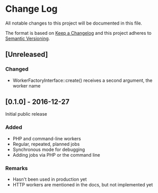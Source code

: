 # Change Log
All notable changes to this project will be documented in this file.

The format is based on [Keep a Changelog](http://keepachangelog.com/)
and this project adheres to [Semantic Versioning](http://semver.org/).

## [Unreleased]

### Changed
- WorkerFactoryInterface::create() receives a second argument, the worker name

## [0.1.0] - 2016-12-27
Initial public release

### Added
- PHP and command-line workers
- Regular, repeated, planned jobs
- Synchronous mode for debugging
- Adding jobs via PHP or the command line

### Remarks
- Hasn't been used in production yet
- HTTP workers are mentioned in the docs, but not implemented yet
